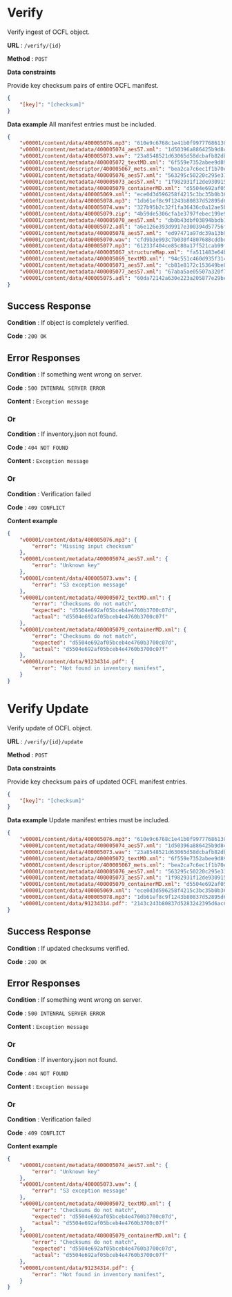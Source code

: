 # Verify

Verify ingest of OCFL object.

**URL** : `/verify/{id}`

**Method** : `POST`

**Data constraints**

Provide key checksum pairs of entire OCFL manifest.

```json
{
    "[key]": "[checksum]"
}
```

**Data example** All manifest entries must be included.

```json
{
    "v00001/content/data/400005076.mp3": "610e9c6768c1e41b0f997776861308a1",
    "v00001/content/metadata/400005074_aes57.xml": "1d50396a886425b9d8c7e50461d7b523",
    "v00001/content/data/400005073.wav": "23a8548521d63065d58dcbafb82dbeb3",
    "v00001/content/metadata/400005072_textMD.xml": "6f559e7352abee9d8972447eda23cc84",
    "v00001/content/descriptor/400005067_mets.xml": "bea2ca7c6ec1f1b70ef85265aa396dbd",
    "v00001/content/metadata/400005076_aes57.xml": "563295c50220c295e317cc6f5c37ee8b",
    "v00001/content/metadata/400005073_aes57.xml": "1f982931f12de9309157b4e891e0abc7",
    "v00001/content/metadata/400005079_containerMD.xml": "d5504e692af05bceb4e4760b3700c07f",
    "v00001/content/data/400005069.xml": "ece0d3d596258f4215c3bc35b0b36e34",
    "v00001/content/data/400005078.mp3": "1db61ef8c9f1243b80837d52895d688b",
    "v00001/content/data/400005074.wav": "327b95b2c32f1fa36436c0a12ae5bbf8",
    "v00001/content/data/400005079.zip": "4b59de5306cfa1e3797febec199e9708",
    "v00001/content/metadata/400005070_aes57.xml": "db0b43dbf03894bbdb1ddb53768448d9",
    "v00001/content/data/400005072.adl": "a6e126e393d9917e300394d57756ffac",
    "v00001/content/metadata/400005078_aes57.xml": "ed97471a97dc39a13b951afe7a34fb71",
    "v00001/content/data/400005070.wav": "cfd9b3e993c7b030f4807688cddbd77c",
    "v00001/content/data/400005077.mp3": "61233f404ce85c80a17f521cab99feb5",
    "v00001/content/metadata/400005067_structureMap.xml": "fa511483e64be6ef2b7c9e07543df158",
    "v00001/content/metadata/400005069_textMD.xml": "94c551c460d935f3148ebbd06d5412cb",
    "v00001/content/metadata/400005071_aes57.xml": "cb81e8172c153649be8e5e59236f43c3",
    "v00001/content/metadata/400005077_aes57.xml": "67aba5ae05507a320f701de7adb60633",
    "v00001/content/data/400005075.adl": "60da72142a630e223a205877e29be9c9"
}
```

## Success Response

**Condition** : If object is completely verified.

**Code** : `200 OK`

## Error Responses

**Condition** : If something went wrong on server.

**Code** : `500 INTENRAL SERVER ERROR`

**Content** : `Exception message`

### Or

**Condition** : If inventory.json not found.

**Code** : `404 NOT FOUND`

**Content** : `Exception message`

### Or

**Condition** : Verification failed

**Code** : `409 CONFLICT`

**Content example**

```json
{
    "v00001/content/data/400005076.mp3": {
        "error": "Missing input checksum"
    },
    "v00001/content/metadata/400005074_aes57.xml": {
        "error": "Unknown key"
    },
    "v00001/content/data/400005073.wav": {
        "error": "S3 exception message"
    },
    "v00001/content/metadata/400005072_textMD.xml": {
        "error": "Checksums do not match",
        "expected": "d5504e692af05bceb4e4760b3700c07d",
        "actual": "d5504e692af05bceb4e4760b3700c07f"
    },
    "v00001/content/metadata/400005079_containerMD.xml": {
        "error": "Checksums do not match",
        "expected": "d5504e692af05bceb4e4760b3700c07d",
        "actual": "d5504e692af05bceb4e4760b3700c07f"
    },
    "v00001/content/data/91234314.pdf": {
        "error": "Not found in inventory manifest",
    }
}
```

# Verify Update

Verify update of OCFL object.

**URL** : `/verify/{id}/update`

**Method** : `POST`

**Data constraints**

Provide key checksum pairs of updated OCFL manifest entries.

```json
{
    "[key]": "[checksum]"
}
```

**Data example** Update manifest entries must be included.

```json
{
    "v00001/content/data/400005076.mp3": "610e9c6768c1e41b0f997776861308a1",
    "v00001/content/metadata/400005074_aes57.xml": "1d50396a886425b9d8c7e50461d7b523",
    "v00001/content/data/400005073.wav": "23a8548521d63065d58dcbafb82dbeb3",
    "v00001/content/metadata/400005072_textMD.xml": "6f559e7352abee9d8972447eda23cc84",
    "v00001/content/descriptor/400005067_mets.xml": "bea2ca7c6ec1f1b70ef85265aa396dbd",
    "v00001/content/metadata/400005076_aes57.xml": "563295c50220c295e317cc6f5c37ee8b",
    "v00001/content/metadata/400005073_aes57.xml": "1f982931f12de9309157b4e891e0abc7",
    "v00001/content/metadata/400005079_containerMD.xml": "d5504e692af05bceb4e4760b3700c07f",
    "v00001/content/data/400005069.xml": "ece0d3d596258f4215c3bc35b0b36e34",
    "v00001/content/data/400005078.mp3": "1db61ef8c9f1243b80837d52895d688b",
    "v00001/content/data/91234314.pdf": "2143c243b80837d5283242395d6ac65d"
}
```

## Success Response

**Condition** : If updated checksums verified.

**Code** : `200 OK`

## Error Responses

**Condition** : If something went wrong on server.

**Code** : `500 INTENRAL SERVER ERROR`

**Content** : `Exception message`

### Or

**Condition** : If inventory.json not found.

**Code** : `404 NOT FOUND`

**Content** : `Exception message`

### Or

**Condition** : Verification failed

**Code** : `409 CONFLICT`

**Content example**

```json
{
    "v00001/content/metadata/400005074_aes57.xml": {
        "error": "Unknown key"
    },
    "v00001/content/data/400005073.wav": {
        "error": "S3 exception message"
    },
    "v00001/content/metadata/400005072_textMD.xml": {
        "error": "Checksums do not match",
        "expected": "d5504e692af05bceb4e4760b3700c07d",
        "actual": "d5504e692af05bceb4e4760b3700c07f"
    },
    "v00001/content/metadata/400005079_containerMD.xml": {
        "error": "Checksums do not match",
        "expected": "d5504e692af05bceb4e4760b3700c07d",
        "actual": "d5504e692af05bceb4e4760b3700c07f"
    },
    "v00001/content/data/91234314.pdf": {
        "error": "Not found in inventory manifest",
    }
}
```